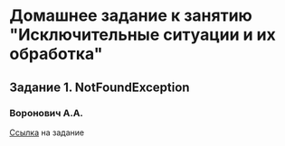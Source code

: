 # Домашнее задание к занятию "Исключительные ситуации и их обработка"
## Задание 1. NotFoundException
### Воронович А.А.

[Ссылка](https://github.com/netology-code/javaqa2-homeworks/blob/main/EXC.md#%D0%B7%D0%B0%D0%B4%D0%B0%D0%BD%D0%B8%D0%B5-1-notfoundexception-%D0%BE%D0%B1%D1%8F%D0%B7%D0%B0%D1%82%D0%B5%D0%BB%D1%8C%D0%BD%D0%BE%D0%B5-%D0%BA-%D0%B2%D1%8B%D0%BF%D0%BE%D0%BB%D0%BD%D0%B5%D0%BD%D0%B8%D1%8E) на задание
